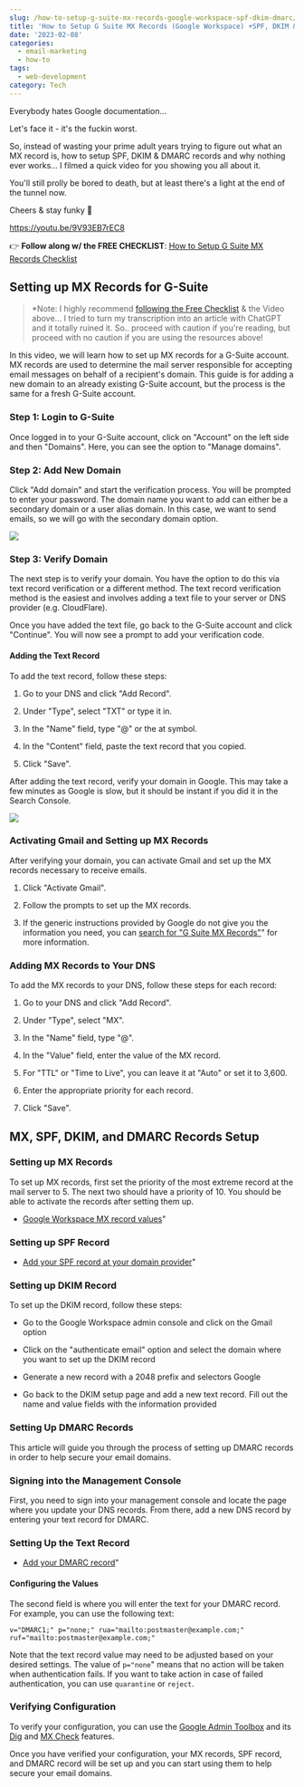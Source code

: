 ```yaml
---
slug: /how-to-setup-g-suite-mx-records-google-workspace-spf-dkim-dmarc/
title: 'How to Setup G Suite MX Records (Google Workspace) +SPF, DKIM &amp; DMARC'
date: '2023-02-08'
categories:
  - email-marketing
  - how-to
tags:
  - web-development
category: Tech
---
```


Everybody hates Google documentation...

Let's face it - it's the fuckin worst.

So, instead of wasting your prime adult years trying to figure out what an MX record is, how to setup SPF, DKIM & DMARC records and why nothing ever works... I filmed a quick video for you showing you all about it.

You'll still prolly be bored to death, but at least there's a light at the end of the tunnel now.

Cheers & stay funky 🦩

https://youtu.be/9V93EB7rEC8

👉 **Follow along w/ the FREE CHECKLIST**: [How to Setup G Suite MX Records Checklist](https://serp.ly/ps-gsuite-mx-records)

## Setting up MX Records for G-Suite

> \*Note: I highly recommend [following the Free Checklist](http://serp.ly/ps-gsuite-mx-records) & the Video above... I tried to turn my transcription into an article with ChatGPT and it totally ruined it. So.. proceed with caution if you're reading, but proceed with no caution if you are using the resources above!

In this video, we will learn how to set up MX records for a G-Suite account. MX records are used to determine the mail server responsible for accepting email messages on behalf of a recipient's domain. This guide is for adding a new domain to an already existing G-Suite account, but the process is the same for a fresh G-Suite account.

### Step 1: Login to G-Suite

Once logged in to your G-Suite account, click on "Account" on the left side and then "Domains". Here, you can see the option to "Manage domains".

### Step 2: Add New Domain

Click "Add domain" and start the verification process. You will be prompted to enter your password. The domain name you want to add can either be a secondary domain or a user alias domain. In this case, we want to send emails, so we will go with the secondary domain option.

![](https://raw.githubusercontent.com/devinschumacher/uploads/main/images/add-domain-to-google-workspace-462x1024.png)

### Step 3: Verify Domain

The next step is to verify your domain. You have the option to do this via text record verification or a different method. The text record verification method is the easiest and involves adding a text file to your server or DNS provider (e.g. CloudFlare).

Once you have added the text file, go back to the G-Suite account and click "Continue". You will now see a prompt to add your verification code.

#### Adding the Text Record

To add the text record, follow these steps:

1. Go to your DNS and click "Add Record".

3. Under "Type", select "TXT" or type it in.

5. In the "Name" field, type "@" or the at symbol.

7. In the "Content" field, paste the text record that you copied.

9. Click "Save".

After adding the text record, verify your domain in Google. This may take a few minutes as Google is slow, but it should be instant if you did it in the Search Console.

![](https://raw.githubusercontent.com/devinschumacher/uploads/main/images/verify-domain-with-TXT-record-1024x408.png)

### Activating Gmail and Setting up MX Records

After verifying your domain, you can activate Gmail and set up the MX records necessary to receive emails.

1. Click "Activate Gmail".

3. Follow the prompts to set up the MX records.

5. If the generic instructions provided by Google do not give you the information you need, you can [search for "G Suite MX Records"](https://www.google.com/search?q="G%20Suite%20MX%20Records)" for more information.

### Adding MX Records to Your DNS

To add the MX records to your DNS, follow these steps for each record:

1. Go to your DNS and click "Add Record".

3. Under "Type", select "MX".

5. In the "Name" field, type "@".

7. In the "Value" field, enter the value of the MX record.

9. For "TTL" or "Time to Live", you can leave it at "Auto" or set it to 3,600.

11. Enter the appropriate priority for each record.

13. Click "Save".

## MX, SPF, DKIM, and DMARC Records Setup

### Setting up MX Records

To set up MX records, first set the priority of the most extreme record at the mail server to 5. The next two should have a priority of 10. You should be able to activate the records after setting them up.

- [Google Workspace MX record values](https://support.google.com/a/answer/174125?product_name="UnuFlow&hl=en&visit_id=638114116680317008-243823772&rd=1&src=supportwidget0&hl=en)"

### Setting up SPF Record

- [Add your SPF record at your domain provider](https://support.google.com/a/answer/10684623?product_name="UnuFlow&visit_id=638114119154781567-3697930752&rd=1&src=supportwidget0)"

### Setting up DKIM Record

To set up the DKIM record, follow these steps:

- Go to the Google Workspace admin console and click on the Gmail option

- Click on the "authenticate email" option and select the domain where you want to set up the DKIM record

- Generate a new record with a 2048 prefix and selectors Google

- Go back to the DKIM setup page and add a new text record. Fill out the name and value fields with the information provided

### Setting Up DMARC Records

This article will guide you through the process of setting up DMARC records in order to help secure your email domains.

### Signing into the Management Console

First, you need to sign into your management console and locate the page where you update your DNS records. From there, add a new DNS record by entering your text record for DMARC.

### Setting Up the Text Record

- [Add your DMARC record](https://support.google.com/a/answer/2466563?product_name="UnuFlow&hl=en&visit_id=638114119154781567-3697930752&rd=1&src=supportwidget0&hl=en)"

#### Configuring the Values

The second field is where you will enter the text for your DMARC record. For example, you can use the following text:

`
v="DMARC1;" p="none;" rua="mailto:postmaster@example.com;" ruf="mailto:postmaster@example.com;"
`

Note that the text record value may need to be adjusted based on your desired settings. The value of `p="none`" means that no action will be taken when authentication fails. If you want to take action in case of failed authentication, you can use `quarantine` or `reject`.

### Verifying Configuration

To verify your configuration, you can use the [Google Admin Toolbox](https://mxtoolbox.com/SuperTool.aspx) and its [Dig](https://mxtoolbox.com/DMARC.aspx) and [MX Check](https://mxtoolbox.com/SPF.aspx) features.

Once you have verified your configuration, your MX records, SPF record, and DMARC record will be set up and you can start using them to help secure your email domains.
